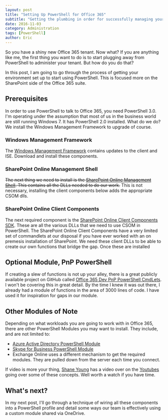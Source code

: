 ```yaml
---
layout: post
title: "Setting Up PowerShell for Office 365"
subtitle: "Getting the plumbing in order for successfully managing your tenant"
date: 2016-11-03
category: Administration
tags: [PowerShell]
author: Eric
---
```


So you have a shiny new Office 365 tenant. Now what? If you are anything like me, the first thing you want to do is to start plugging away from PowerShell to administer your tenant. But how do you do that?

In this post, I am going to go through the process of getting your environment set up to start using PowerShell. This is focused more on the SharePoint side of the Office 365 suite.

## Prerequisites
In order to use PowerShell to talk to Office 365, you need PowerShell 3.0. I'm operating under the assumption that most of us in the business world are still running Windows 7. It has PowerShell 2.0 installed. What do we do?
We install the Windows Management Framework to upgrade of course.

### Windows Management Framework
The [Windows Management Framework](http://www.microsoft.com/en-us/download/details.aspx?id=40855 "Download from Microsoft") contains updates to the client and ISE. Download and install these components.

### SharePoint Online Management Shell
~~The next thing we need to install is the [SharePoint Online Management Shell](http://www.microsoft.com/en-us/download/details.aspx?id=35588 "Download from Microsoft"). This contains all the DLLs needed to do our work.~~ This is not necessary, installing the client components below adds the appropriate CSOM dlls.

### SharePoint Online Client Components
The next required component is the [SharePoint Online Client Components SDK](http://www.microsoft.com/en-us/download/details.aspx?id=42038 "Download from Microsoft"). These are all the various DLLs that we need to use CSOM in PowerShell. 
The SharePoint Online Client Components have a very limited set of commandlets at our disposal if you have ever worked with an on premesis installation of SharePoint. We need these client DLLs to be able to create our own functions
that bridge the gap. Once these are installed

## Optional Module, PnP PowerShell
If creating a slew of functions is not up your alley, there is a great publicly available project on GitHub called [Office 365 Dev PnP PowerShell CmdLets](https://github.com/OfficeDev/PnP-PowerShell). I won't be covering this in great detail. By the time I knew it was
out there, I already had a module of functions in the area of 3000 lines of code. I have used it for inspiration for gaps in our module.

## Other Modules of Note
Depending on what workloads you are going to work with in Office 365, there are other PowerShell Modules you may want to install. They include, and are not limited to: 

 + [Azure Active Directory PowerShell Module](https://msdn.microsoft.com/en-us/library/azure/jj151815(v=azure.98).aspx "Download from Microsoft")
 + [Skype for Business PowerShell Module](https://www.microsoft.com/en-us/download/details.aspx?id=39366 "Download from Microsoft")
 + Exchange Online uses a different mechanism to get the required modules. They are pulled down from the server each time you connect.

 If video is more your thing, [Shane Young](https://twitter.com/ShanesCows) has a video over on the [Youtubes](https://www.youtube.com/watch?v=rEy2mlFVWa4) going over some of these concepts. Well worth a watch if you have time.

## What's next?

In my next post, I'll go through a technique of wiring all these components into a PowerShell profile and detail some ways our team is effectively using a custom module shared via OneDrive.

